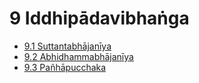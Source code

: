 # 9 Iddhipādavibhaṅga

* [9.1 Suttantabhājanīya](9/9.1.md)
* [9.2 Abhidhammabhājanīya](9/9.2.md)
* [9.3 Pañhāpucchaka](9/9.3.md)
